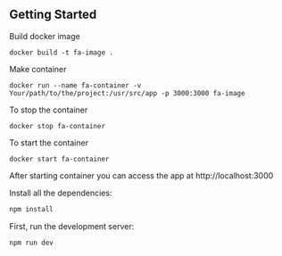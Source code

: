 ## Getting Started

Build docker image

```base
docker build -t fa-image .
```

Make container

```base
docker run --name fa-container -v  Your/path/to/the/project:/usr/src/app -p 3000:3000 fa-image
```

To stop the container

```base
docker stop fa-container
```

To start the container

```base
docker start fa-container
```

After starting container you can access the app at http://localhost:3000

Install all the dependencies:

```bash
npm install
```

First, run the development server:

```bash
npm run dev
```
